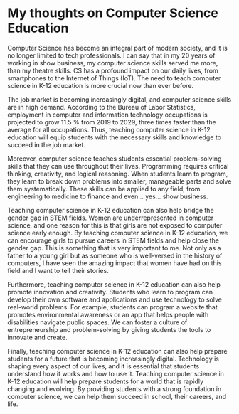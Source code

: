 # My thoughts on Computer Science Education
Computer Science has become an integral part of modern society, and it is no longer limited to tech professionals. I can say that in my 20 years of working in show business, my computer science skills served me more, than my theatre skills. CS has a profound impact on our daily lives, from smartphones to the Internet of Things (IoT). The need to teach computer science in K-12 education is more crucial now than ever before. 

The job market is becoming increasingly digital, and computer science skills are in high demand. According to the Bureau of Labor Statistics, employment in computer and information technology occupations is projected to grow 11.5 % from 2019 to 2029, three times faster than the average for all occupations. Thus, teaching computer science in K-12 education will equip students with the necessary skills and knowledge to succeed in the job market. 

Moreover, computer science teaches students essential problem-solving skills that they can use throughout their lives. Programming requires critical thinking, creativity, and logical reasoning. When students learn to program, they learn to break down problems into smaller, manageable parts and solve them systematically. These skills can be applied to any field, from engineering to medicine to finance and even… yes… show business.

Teaching computer science in K-12 education can also help bridge the gender gap in STEM fields. Women are underrepresented in computer science, and one reason for this is that girls are not exposed to computer science early enough. By teaching computer science in K-12 education, we can encourage girls to pursue careers in STEM fields and help close the gender gap. This is something that is very important to me. Not only as a father to a young girl but as someone who is well-versed in the history of computers, I have seen the amazing impact that women have had on this field and I want to tell their stories.

Furthermore, teaching computer science in K-12 education can also help promote innovation and creativity. Students who learn to program can develop their own software and applications and use technology to solve real-world problems. For example, students can program a website that promotes environmental awareness or an app that helps people with disabilities navigate public spaces. We can foster a culture of entrepreneurship and problem-solving by giving students the tools to innovate and create. 

Finally, teaching computer science in K-12 education can also help prepare students for a future that is becoming increasingly digital. Technology is shaping every aspect of our lives, and it is essential that students understand how it works and how to use it. Teaching computer science in K-12 education will help prepare students for a world that is rapidly changing and evolving. By providing students with a strong foundation in computer science, we can help them succeed in school, their careers, and life.
